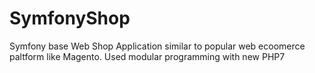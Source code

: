 # SymfonyShop
Symfony base Web Shop Application similar to popular web ecoomerce paltform like Magento. Used modular programming with new PHP7
